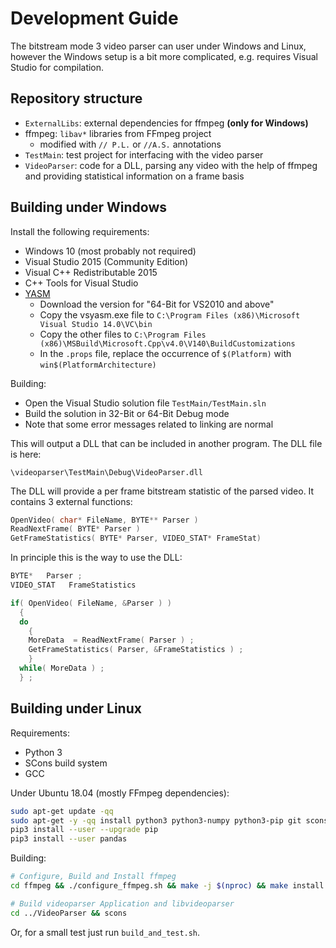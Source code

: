 # Development Guide

The bitstream mode 3 video parser can user under Windows and Linux, however the Windows setup is a bit more complicated, e.g. requires Visual Studio for compilation.

## Repository structure

* `ExternalLibs`: external dependencies for ffmpeg **(only for Windows)**
* ffmpeg: `libav*` libraries from FFmpeg project
    * modified with `// P.L.` or `//A.S.` annotations
* `TestMain`: test project for interfacing with the video parser
* `VideoParser`: code for a DLL, parsing any video with the help of ffmpeg and providing statistical information on a frame basis

## Building under Windows

Install the following requirements:

- Windows 10  (most probably not required)
- Visual Studio 2015 (Community Edition)
- Visual C++ Redistributable 2015
- C++ Tools for Visual Studio
- [YASM](http://yasm.tortall.net/Download.html)
  - Download the version for "64-Bit for VS2010 and above"
  - Copy the vsyasm.exe file to `C:\Program Files (x86)\Microsoft Visual Studio 14.0\VC\bin`
  - Copy the other files to `C:\Program Files (x86)\MSBuild\Microsoft.Cpp\v4.0\V140\BuildCustomizations`
  - In the `.props` file, replace the occurrence of `$(Platform)` with `win$(PlatformArchitecture)`

Building:

- Open the Visual Studio solution file `TestMain/TestMain.sln`
- Build the solution in 32-Bit or 64-Bit Debug mode
- Note that some error messages related to linking are normal

This will output a DLL that can be included in another program. The DLL file is here:

    \videoparser\TestMain\Debug\VideoParser.dll

The DLL will provide a per frame bitstream statistic of the parsed video.
It contains 3 external functions:

```c++
OpenVideo( char* FileName, BYTE** Parser )
ReadNextFrame( BYTE* Parser )
GetFrameStatistics( BYTE* Parser, VIDEO_STAT* FrameStat)
```

In principle this is the way to use the DLL:

```c++
BYTE*   Parser ;
VIDEO_STAT   FrameStatistics

if( OpenVideo( FileName, &Parser ) )
  {
  do
    {
    MoreData  = ReadNextFrame( Parser ) ;
    GetFrameStatistics( Parser, &FrameStatistics ) ;
    }
  while( MoreData ) ;
  } ;
```

## Building under Linux

Requirements:

- Python 3
- SCons build system
- GCC

Under Ubuntu 18.04 (mostly FFmpeg dependencies):

```bash
sudo apt-get update -qq
sudo apt-get -y -qq install python3 python3-numpy python3-pip git scons autoconf automake build-essential libass-dev libfreetype6-dev libsdl2-dev libtheora-dev libtool libva-dev libvdpau-dev libvorbis-dev libxcb1-dev libxcb-shm0-dev libxcb-xfixes0-dev pkg-config texinfo wget zlib1g-dev yasm
pip3 install --user --upgrade pip
pip3 install --user pandas
```

Building:

```bash
# Configure, Build and Install ffmpeg
cd ffmpeg && ./configure_ffmpeg.sh && make -j $(nproc) && make install

# Build videoparser Application and libvideoparser
cd ../VideoParser && scons
```

Or, for a small test just run `build_and_test.sh`.
